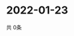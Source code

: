 # 2022-01-23
  共 0条

  <!-- BEGIN -->
  <!-- 最后更新时间Sun Jan 23 2022 00:19:01 GMT+0000 (Coordinated Universal Time) -->
  
  <!-- END -->
  
  
